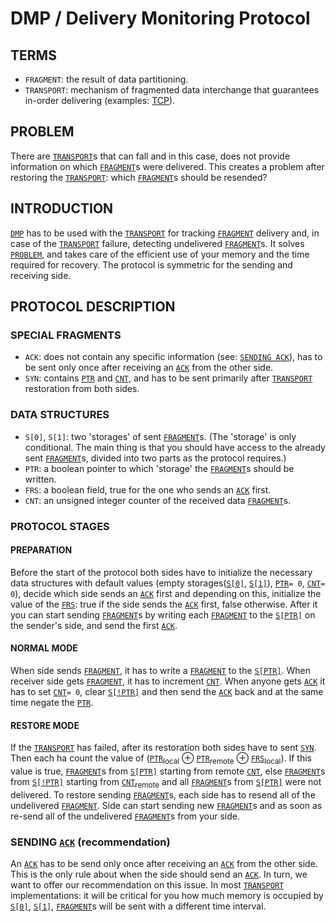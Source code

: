 # DMP / Delivery Monitoring Protocol

## TERMS
- `FRAGMENT`: the result of data partitioning.
- `TRANSPORT`: mechanism of fragmented data interchange that guarantees in-order delivering (examples: [TCP](https://tools.ietf.org/html/rfc793)).

## PROBLEM
  There are [`TRANSPORT`](#terms)s that can fall and in this case, does not provide information on which [`FRAGMENT`](#terms)s were delivered. This creates a problem after restoring the [`TRANSPORT`](#terms): which [`FRAGMENT`](#terms)s should be resended?

## INTRODUCTION
  [`DMP`](#dmp--delivery-monitoring-protocol) has to be used with the [`TRANSPORT`](#terms) for tracking [`FRAGMENT`](#terms) delivery and, in case of the [`TRANSPORT`](#terms) failure, detecting undelivered [`FRAGMENT`](#terms)s. It solves [`PROBLEM`](#problem), and takes care of the efficient use of your memory and the time required for recovery. The protocol is symmetric for the sending and receiving side.

## PROTOCOL DESCRIPTION
### SPECIAL FRAGMENTS
- `ACK`: does not contain any specific information (see: [`SENDING ACK`](#sending-ack-recommendation)), has to be sent only once after receiving an [`ACK`](#special-fragments) from the other side.
- `SYN`: contains [`PTR`](#data-structures) and [`CNT`](#data-structures), and has to be sent primarily after [`TRANSPORT`](#terms) restoration from both sides.
  
### DATA STRUCTURES
- `S[0]`, `S[1]`: two 'storages' of sent [`FRAGMENT`](#terms)s. (The 'storage' is only conditional. The main thing is that you should have access to the already sent [`FRAGMENT`](#terms)s, divided into two parts as the protocol requires.)
- `PTR`: a boolean pointer to which 'storage' the [`FRAGMENT`](#terms)s should be written.
- `FRS`: a boolean field, true for the one who sends an [`ACK`](#special-fragments) first.
- `CNT`: an unsigned integer counter of the received data [`FRAGMENT`](#terms)s.

### PROTOCOL STAGES
#### PREPARATION
  Before the start of the protocol both sides have to initialize the necessary data structures with default values (empty storages([`S[0]`](#data-structures), [`S[1]`](#data-structures)), [`PTR`](#data-structures)`= 0`, [`CNT`](#data-structures)`= 0`), decide which side sends an [`ACK`](#special-fragments) first and depending on this, initialize the value of the [`FRS`](#data-structures): true if the side sends the [`ACK`](#special-fragments) first, false otherwise.
  After it you can start sending [`FRAGMENT`](#terms)s by writing each [`FRAGMENT`](#terms) to the [`S[PTR]`](#data-structures) on the sender's side, and send the first [`ACK`](#special-fragments).

#### NORMAL MODE
  When side sends [`FRAGMENT`](#terms), it has to write a [`FRAGMENT`](#terms) to the [`S[PTR]`](#data-structures). When receiver side gets [`FRAGMENT`](#terms), it has to increment [`CNT`](#data-structures). When anyone gets [`ACK`](#special-fragments) it has to set [`CNT`](#data-structures)`= 0`, clear [`S[!PTR]`](#data-structures) and then send the [`ACK`](#special-fragments) back and at the same time negate the [`PTR`](#data-structures).

#### RESTORE MODE
  If the [`TRANSPORT`](#terms) has failed, after its restoration both sides have to sent [`SYN`](#special-fragments). Then each ha count the value of ([`PTR`](#data-structures)<sub>local</sub> ⊕ [`PTR`](#data-structures)<sub>remote</sub> ⊕ [`FRS`](#data-structures)<sub>local</sub>). If this value is true, [`FRAGMENT`](#terms)s from [`S[PTR]`](#data-structures) starting from remote [`CNT`](#data-structures), else [`FRAGMENT`](#terms)s from [`S[!PTR]`](#data-structures) starting from [`CNT`](#data-structures)<sub>remote</sub> and all [`FRAGMENT`](#terms)s from [`S[PTR]`](#data-structures) were not delivered.
  To restore sending [`FRAGMENT`](#terms)s, each side has to resend all of the undelivered [`FRAGMENT`](#terms). Side can start sending new [`FRAGMENT`](#terms)s and as soon as re-send all of the undelivered [`FRAGMENT`](#terms)s from your side.

### SENDING [`ACK`](#data-structures) (recommendation)
  An [`ACK`](#special-fragments) has to be send only once after receiving an [`ACK`](#special-fragments) from the other side. This is the only rule about when the side should send an [`ACK`](#special-fragments). In turn, we want to offer our recommendation on this issue. In most [`TRANSPORT`](#terms) implementations: it will be critical for you how much memory is occupied by [`S[0]`](#data-structures), [`S[1]`](#data-structures), [`FRAGMENT`](#terms)s will be sent with a different time interval.
